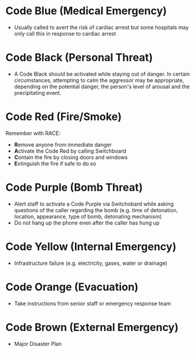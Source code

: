 # Code Blue (Medical Emergency)
- Usually called to avert the risk of cardiac arrest but some hospitals may only call this in response to cardiac arrest
# Code Black (Personal Threat)
- A Code Black should be activated while staying out of danger. In certain circumstances, attempting to calm the aggressor may be appropriate, depending on the potential danger, the person's level of arousal and the precipitating event.
# Code Red (Fire/Smoke)
Remember with RACE:
- **R**emove anyone from immediate danger
- **A**ctivate the Code Red by calling Switchboard
- **C**ontain the fire by closing doors and windows
- **E**xtinguish the fire if safe to do so
# Code Purple (Bomb Threat)
- Alert staff to activate a Code Purple via Switchobard while asking questions of the caller regarding the bomb (e.g. time of detonation, location, appearance, type of bomb, detonating mechanism)
- Do not hang up the phone even after the caller has hung up
# Code Yellow (Internal Emergency)
- Infrastructure failure (e.g. electricity, gases, water or drainage)
# Code Orange (Evacuation)
- Take instructions from senior staff or emergency response team
# Code Brown (External Emergency)
- Major Disaster Plan
